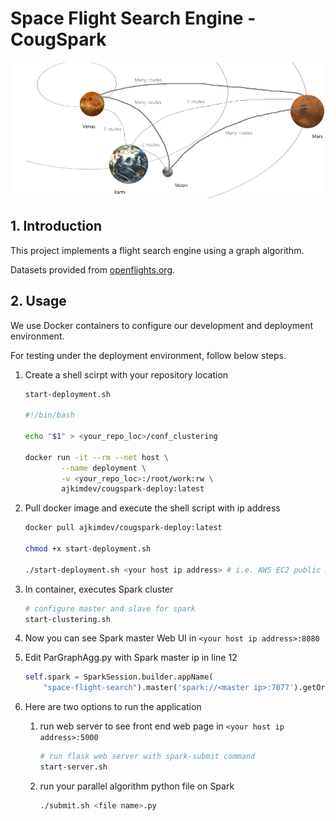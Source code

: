# Space Flight Search Engine - CougSpark

![space_fligh_search](/static/enriched_diagram_3d_2.png)

## 1. Introduction
This project implements a flight search engine using a graph algorithm.

Datasets provided from [openflights.org](https://openflights.org/data.html).

## 2. Usage
We use Docker containers to configure our development and deployment environment.

For testing under the deployment environment, follow below steps.
1. Create a shell scirpt with your repository location
    ```sh
    start-deployment.sh

    #!/bin/bash

    echo "$1" > <your_repo_loc>/conf_clustering

    docker run -it --rm --net host \
            --name deployment \
            -v <your_repo_loc>:/root/work:rw \
            ajkimdev/cougspark-deploy:latest
    ```

2. Pull docker image and execute the shell script with ip address
    ```sh
    docker pull ajkimdev/cougspark-deploy:latest

    chmod +x start-deployment.sh

    ./start-deployment.sh <your host ip address> # i.e. AWS EC2 public DNS (IPv4)
    ```
3. In container, executes Spark cluster
   ```sh
   # configure master and slave for spark
   start-clustering.sh
   ```

4. Now you can see Spark master Web UI in ```<your host ip address>:8080```
5. Edit ParGraphAgg.py with Spark master ip in line 12
   ```python
   self.spark = SparkSession.builder.appName(
       "space-flight-search").master('spark://<master ip>:7077').getOrCreate()
   ```

6. Here are two options to run the application
   1. run web server to see front end web page in ```<your host ip address>:5000```
      ```sh
      # run flask web server with spark-submit command
      start-server.sh
      ```
   2. run your parallel algorithm python file on Spark
      ```sh
      ./submit.sh <file name>.py
      ```

